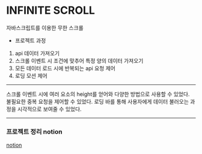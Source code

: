 # INFINITE SCROLL

자바스크립트를 이용한 무한 스크롤

- 프로젝트 과정

1. api 데이터 가져오기
2. 스크롤 이벤트 시 조건에 맞추어 특정 양의 데이터 가져오기
3. 모든 데이터 로드 시에 반복되는 api 요청 제어
4. 로딩 모션 제어

<hr>

스크롤 이벤트 시에 여러 요소의 height를 얻어와 다양한 방법으로 사용할 수 있었다.
불필요한 중복 요청을 제어할 수 있었다.
로딩 바를 통해 사용자에게 데이터 불러오는 과정을 시각적으로 보여줄 수 있었다.

<hr>

### 프로젝트 정리 notion

[notion](https://reinvented-magnolia-c6f.notion.site/INFINITE-SCROLL-1ae1bac2680045349ad82c41dc48b932)
